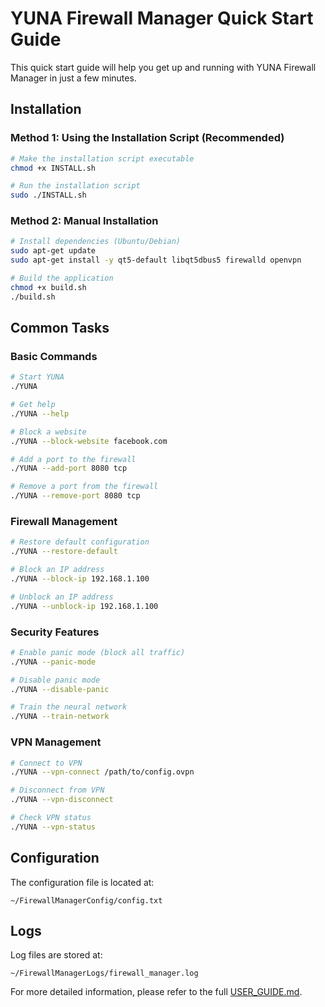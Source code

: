 # YUNA Firewall Manager Quick Start Guide

This quick start guide will help you get up and running with YUNA Firewall Manager in just a few minutes.

## Installation

### Method 1: Using the Installation Script (Recommended)

```bash
# Make the installation script executable
chmod +x INSTALL.sh

# Run the installation script
sudo ./INSTALL.sh
```

### Method 2: Manual Installation

```bash
# Install dependencies (Ubuntu/Debian)
sudo apt-get update
sudo apt-get install -y qt5-default libqt5dbus5 firewalld openvpn

# Build the application
chmod +x build.sh
./build.sh
```

## Common Tasks

### Basic Commands

```bash
# Start YUNA
./YUNA

# Get help
./YUNA --help

# Block a website
./YUNA --block-website facebook.com

# Add a port to the firewall
./YUNA --add-port 8080 tcp

# Remove a port from the firewall
./YUNA --remove-port 8080 tcp
```

### Firewall Management

```bash
# Restore default configuration
./YUNA --restore-default

# Block an IP address
./YUNA --block-ip 192.168.1.100

# Unblock an IP address
./YUNA --unblock-ip 192.168.1.100
```

### Security Features

```bash
# Enable panic mode (block all traffic)
./YUNA --panic-mode

# Disable panic mode
./YUNA --disable-panic

# Train the neural network
./YUNA --train-network
```

### VPN Management

```bash
# Connect to VPN
./YUNA --vpn-connect /path/to/config.ovpn

# Disconnect from VPN
./YUNA --vpn-disconnect

# Check VPN status
./YUNA --vpn-status
```

## Configuration

The configuration file is located at:
```
~/FirewallManagerConfig/config.txt
```

## Logs

Log files are stored at:
```
~/FirewallManagerLogs/firewall_manager.log
```

For more detailed information, please refer to the full [USER_GUIDE.md](USER_GUIDE.md).
